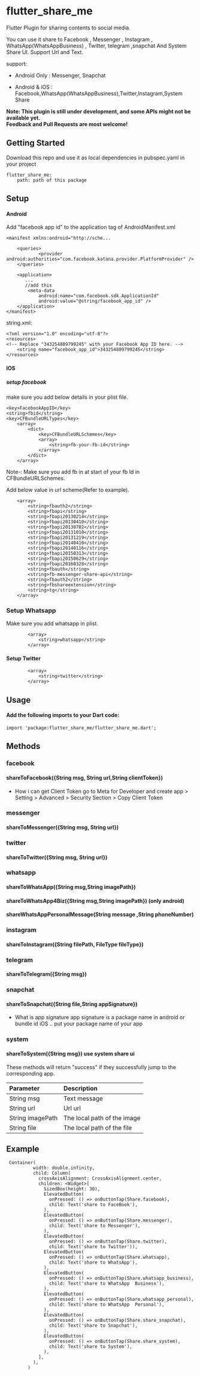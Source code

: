 # flutter_share_me

Flutter Plugin for sharing contents to social media.

You can use it share to Facebook , Messenger , Instagram , WhatsApp(WhatsAppBusiness) , Twitter, telegram ,snapchat And System Share UI.
Support Url and Text.

support:
 - Android Only :  Messenger, Snapchat

 - Android & iOS :  Facebook,WhatsApp(WhatsAppBusiness),Twitter,Instagram,System Share

**Note: This plugin is still under development, and some APIs might not be available yet.  
Feedback and Pull Requests are most welcome!**

## Getting Started

Download this repo and use it as local dependencies
in pubspec.yaml in your project
```
flutter_share_me:
    path: path of this package
```

## Setup 

#### Android

Add "facebook app id" to the application tag of AndroidManifest.xml
```
<manifest xmlns:android="http://sche...

    <queries>
            <provider android:authorities="com.facebook.katana.provider.PlatformProvider" />
    </queries>

    <application>
       ...
       //add this 
        <meta-data
            android:name="com.facebook.sdk.ApplicationId"
            android:value="@string/facebook_app_id" />
    </application>
</manifest>
```

string.xml:
```
<?xml version="1.0" encoding="utf-8"?>
<resources>
<!-- Replace "343254889799245" with your Facebook App ID here. -->
    <string name="facebook_app_id">343254889799245</string>
</resources>
```


#### IOS
    
##### setup facebook

make sure you add below details in your plist file.

```
<key>FacebookAppID</key>
<string>fbid</string>
<key>CFBundleURLTypes</key>
	<array>
		<dict>
			<key>CFBundleURLSchemes</key>
			<array>
				<string>fb-your-fb-id</string>
			</array>
		</dict>
	</array>

```
Note-: Make sure you add fb in  at start of your fb Id in CFBundleURLSchemes.

Add below value in url scheme(Refer to example).


```<key>LSApplicationQueriesSchemes</key>
	<array>
		<string>fbauth2</string>
		<string>fbapi</string>
		<string>fbapi20130214</string>
		<string>fbapi20130410</string>
		<string>fbapi20130702</string>
		<string>fbapi20131010</string>
		<string>fbapi20131219</string>
		<string>fbapi20140410</string>
		<string>fbapi20140116</string>
		<string>fbapi20150313</string>
		<string>fbapi20150629</string>
		<string>fbapi20160328</string>
		<string>fbauth</string>
		<string>fb-messenger-share-api</string>
		<string>fbauth2</string>
		<string>fbshareextension</string>
		<string>tg</string>
	</array>
```

### Setup Whatsapp

Make sure you add whatsapp in plist.

````<key>LSApplicationQueriesSchemes</key>
        <array>
            <string>whatsapp</string>
        </array>
````

#### Setup Twitter

````<key>LSApplicationQueriesSchemes</key>
        <array>
            <string>twitter</string>
        </array>
````

## Usage

#### Add the following imports to your Dart code:

```
import 'package:flutter_share_me/flutter_share_me.dart';
```

## Methods

### facebook
#### shareToFacebook({String msg, String url,String clientToken})

- How i can get Client Token
go to Meta for Developer and create app > Setting > Advanced > Security Section > Copy Client Token

### messenger
#### shareToMessenger({String msg, String url})

### twitter
#### shareToTwitter({String msg, String url})   

### whatsapp
#### shareToWhatsApp({String msg,String imagePath})
#### shareToWhatsApp4Biz({String msg,String imagePath})  (only android)
#### shareWhatsAppPersonalMessage(String message ,String phoneNumber)

### instagram
#### shareToInstagram({String filePath, FileType fileType})

### telegram
#### shareToTelegram({String msg})

### snapchat
#### shareToSnapchat({String file,String appSignature})

- What is app signature
app signature is a package name in android or bundle id iOS .. put your package name of your app

### system
#### shareToSystem({String msg})   use system share ui

These methods will return "success" if they successfully jump to the corresponding app.

| Parameter  | Description  |
| :------------ | :------------ |
| String msg  | Text message  |
| String url  | Url url  |
| String imagePath  |The local path of the image   |
| String file  |The local path of the file   |

## Example
```
 Container(
          width: double.infinity,
          child: Column(
            crossAxisAlignment: CrossAxisAlignment.center,
            children: <Widget>[
              SizedBox(height: 30),
              ElevatedButton(
                onPressed: () => onButtonTap(Share.facebook),
                child: Text('share to FaceBook'),
              ),
              ElevatedButton(
                onPressed: () => onButtonTap(Share.messenger),
                child: Text('share to Messenger'),
              ),
              ElevatedButton(
                onPressed: () => onButtonTap(Share.twitter),
                child: Text('share to Twitter')),
              ElevatedButton(
                onPressed: () => onButtonTap(Share.whatsapp),
                child: Text('share to WhatsApp'),
              ),
              ElevatedButton(
                onPressed: () => onButtonTap(Share.whatsapp_business),
                child: Text('share to WhatsApp  Business'),
              ),
              ElevatedButton(
                onPressed: () => onButtonTap(Share.whatsapp_personal),
                child: Text('share to WhatsApp  Personal'),
              ),
              ElevatedButton(
                onPressed: () => onButtonTap(Share.share_snapchat),
                child: Text('share to Snapchat'),
              ),
              ElevatedButton(
                onPressed: () => onButtonTap(Share.share_system),
                child: Text('share to System'),
              ),
            ],
          ),
        )
```

